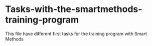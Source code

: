 # Tasks-with-the-smartmethods-training-program
This file have different first tasks for the training program with Smart Methods
